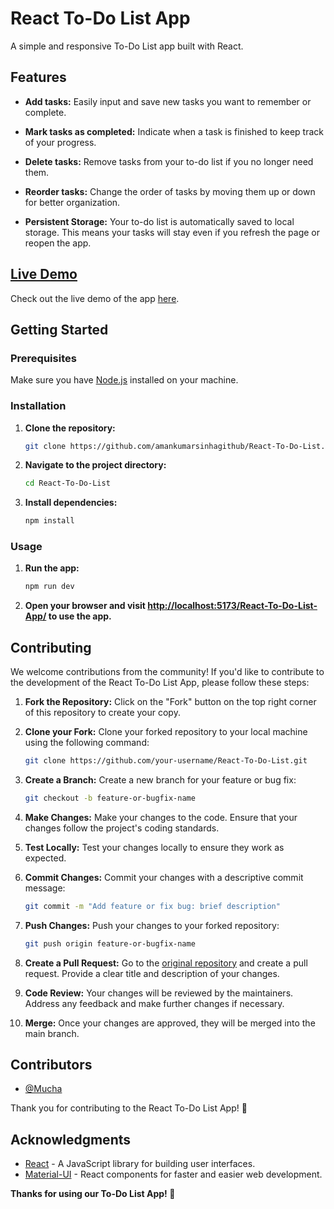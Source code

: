 # React To-Do List App

A simple and responsive To-Do List app built with React.

## Features

- **Add tasks:** Easily input and save new tasks you want to remember or complete.

- **Mark tasks as completed:**
  Indicate when a task is finished to keep track of your progress.

- **Delete tasks:**
  Remove tasks from your to-do list if you no longer need them.

- **Reorder tasks:**
  Change the order of tasks by moving them up or down for better organization.

- **Persistent Storage:**
  Your to-do list is automatically saved to local storage. This means your tasks will stay even if you refresh the page or reopen the app.

## [Live Demo](https://amankumarsinhagithub.github.io/React-To-Do-List-App/)

Check out the live demo of the app [here](https://amankumarsinhagithub.github.io/React-To-Do-List-App/).

## Getting Started

### Prerequisites

Make sure you have [Node.js](https://nodejs.org/) installed on your machine.

### Installation

1. **Clone the repository:**

   ```bash
   git clone https://github.com/amankumarsinhagithub/React-To-Do-List.git
   ```

2. **Navigate to the project directory:**

   ```bash
   cd React-To-Do-List
   ```

3. **Install dependencies:**

   ```bash
   npm install
   ```

### Usage

1. **Run the app:**

   ```bash
   npm run dev
   ```

2. **Open your browser and visit [http://localhost:5173/React-To-Do-List-App/](http://localhost:5173/React-To-Do-List-App/) to use the app.**

## Contributing

We welcome contributions from the community! If you'd like to contribute to the development of the React To-Do List App, please follow these steps:

1. **Fork the Repository:** Click on the "Fork" button on the top right corner of this repository to create your copy.

2. **Clone your Fork:** Clone your forked repository to your local machine using the following command:

   ```bash
   git clone https://github.com/your-username/React-To-Do-List.git
   ```

3. **Create a Branch:** Create a new branch for your feature or bug fix:

   ```bash
   git checkout -b feature-or-bugfix-name
   ```

4. **Make Changes:** Make your changes to the code. Ensure that your changes follow the project's coding standards.

5. **Test Locally:** Test your changes locally to ensure they work as expected.

6. **Commit Changes:** Commit your changes with a descriptive commit message:

   ```bash
   git commit -m "Add feature or fix bug: brief description"
   ```

7. **Push Changes:** Push your changes to your forked repository:

   ```bash
   git push origin feature-or-bugfix-name
   ```

8. **Create a Pull Request:** Go to the [original repository](https://github.com/AmanKumarSinhaGitHub/React-To-Do-List-App) and create a pull request. Provide a clear title and description of your changes.

9. **Code Review:** Your changes will be reviewed by the maintainers. Address any feedback and make further changes if necessary.

10. **Merge:** Once your changes are approved, they will be merged into the main branch.

## Contributors

- [@Mucha](https://github.com/MuchaSsak)

Thank you for contributing to the React To-Do List App! 🚀

## Acknowledgments

- [React](https://react.dev/) - A JavaScript library for building user interfaces.
- [Material-UI](https://mui.com/) - React components for faster and easier web development.

**Thanks for using our To-Do List App! 💖**
